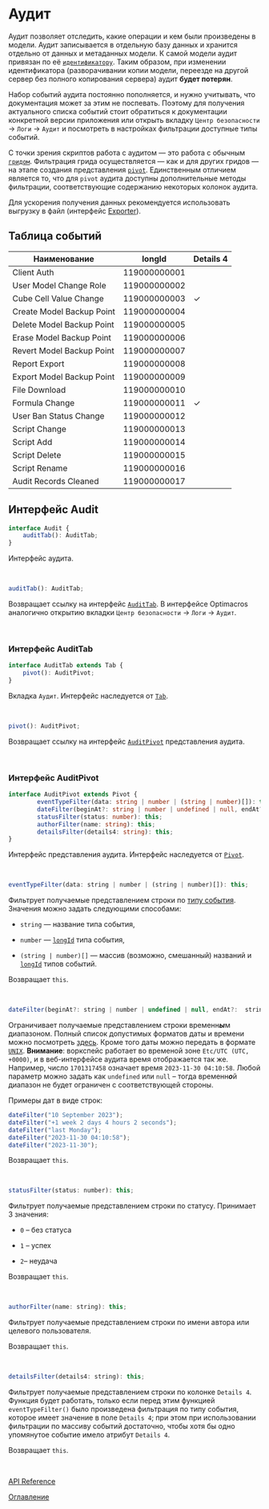 # Аудит

Аудит позволяет отследить, какие операции и кем были произведены в модели. Аудит записывается в отдельную базу данных и хранится отдельно от данных и метаданных модели. К самой модели аудит привязан по её [`идентификатору`](./common.md#model-id). Таким образом, при изменении идентификатора (разворачивании копии модели, переезде на другой сервер без полного копирования сервера) аудит **будет потерян**.

Набор событий аудита постоянно пополняется, и нужно учитывать, что документация может за этим не поспевать. Поэтому для получения актуального списка событий стоит обратиться к документации конкретной версии приложения или открыть вкладку `Центр безопасности` -> `Логи` -> `Аудит` и посмотреть в настройках фильтрации доступные типы событий. 

С точки зрения скриптов работа с аудитом — это работа с обычным [`гридом`](./views.md#grid). Фильтрация грида осуществляется — как и для других гридов — на этапе создания представления [`pivot`](./views.md#pivot). Единственным отличием является то, что для `pivot` аудита доступны дополнительные методы фильтрации, соответствующие содержанию некоторых колонок аудита.

Для ускорения получения данных рекомендуется использовать выгрузку в файл (интерфейс [Exporter](./exportImport.md#exporter)).

## Таблица событий<a name="events-table"></a>

| Наименование  | longId | Details 4 |
|-------|--------|--------|
| Client Auth | 119000000001 | |
| User Model Change Role | 119000000002 | |
| Cube Cell Value Change | 119000000003 | ✓ |
| Create Model Backup Point | 119000000004 | |
| Delete Model Backup Point | 119000000005 | |
| Erase Model Backup Point | 119000000006 | |
| Revert Model Backup Point | 119000000007 | |
| Report Export | 119000000008 | |
| Export Model Backup Point | 119000000009 | |
| File Download | 119000000010 | |
| Formula Change | 119000000011 | ✓ |
| User Ban Status Change | 119000000012 | |
| Script Change | 119000000013 | |
| Script Add | 119000000014 | |
| Script Delete | 119000000015 | |
| Script Rename | 119000000016 | |
| Audit Records Cleaned | 119000000017 | |

## Интерфейс Audit<a name="audit"></a>
```ts
interface Audit {
	auditTab(): AuditTab;
}
```
Интерфейс аудита.

&nbsp;

```js
auditTab(): AuditTab;
```
Возвращает ссылку на интерфейс [`AuditTab`](#audit-tab). В интерфейсе Optimacros аналогично открытию вкладки `Центр безопасности` -> `Логи` -> `Аудит`.

&nbsp;

### Интерфейс AuditTab<a name="audit-tab"></a>
```ts
interface AuditTab extends Tab {
	pivot(): AuditPivot;
}
```
Вкладка `Аудит`. Интерфейс наследуется от [`Tab`](./views.md#tab).

&nbsp;

```js
pivot(): AuditPivot;
```
Возвращает ссылку на  интерфейс [`AuditPivot`](#audit-pivot) представления аудита.

&nbsp;

### Интерфейс AuditPivot<a name="audit-pivot"></a>
```ts
interface AuditPivot extends Pivot {
    	eventTypeFilter(data: string | number | (string | number)[]): this;
    	dateFilter(beginAt?: string | number | undefined | null, endAt?:  string | number | undefined | null): this;
    	statusFilter(status: number): this;
    	authorFilter(name: string): this;
    	detailsFilter(details4: string): this;
}
```
Интерфейс представления аудита. Интерфейс наследуется от [`Pivot`](./views.md#pivot).

&nbsp;

```js
eventTypeFilter(data: string | number | (string | number)[]): this;
```
Фильтрует получаемые представлением строки по [типу события](#events-table). Значения можно задать следующими способами:

- `string` — название типа события,

- `number` — [`longId`](./views.md#long-id) типа события,

- `(string | number)[]` — массив (возможно, смешанный) названий и [`longId`](./views.md#long-id) типов событий.

Возвращает `this`.

&nbsp;

```js
dateFilter(beginAt?: string | number | undefined | null, endAt?:  string | number | undefined | null): this;
```
Ограничивает получаемые представлением строки временн***ы***м диапазоном. Полный список допустимых форматов даты и времени можно посмотреть [здесь](https://www.php.net/manual/ru/datetime.formats.php). Кроме того даты можно передать в формате [`UNIX`](https://ru.wikipedia.org/wiki/Unix-%D0%B2%D1%80%D0%B5%D0%BC%D1%8F). **Внимание**: воркспейс работает во временой зоне `Etc/UTC (UTC, +0000)`, и в веб-интерфейсе аудита время отображается так же. Например, число `1701317458` означает время `2023-11-30 04:10:58`. Любой параметр можно задать как `undefined` или `null` – тогда временн***о***й диапазон не будет ограничен с соответствующей стороны.

Примеры дат в виде строк:
```js
dateFilter("10 September 2023");
dateFilter("+1 week 2 days 4 hours 2 seconds");
dateFilter("last Monday");
dateFilter("2023-11-30 04:10:58");
dateFilter("2023-11-30");
```

Возвращает `this`.

&nbsp;

```js
statusFilter(status: number): this;
```
Фильтрует получаемые представлением строки по статусу. Принимает 3 значения:

- `0` – без статуса

- `1` – успех

- `2`– неудача

Возвращает `this`.

&nbsp;

```js
authorFilter(name: string): this;
```
Фильтрует получаемые представлением строки по имени автора или целевого пользователя.

Возвращает `this`.

&nbsp;

```js
detailsFilter(details4: string): this;
```
Фильтрует получаемые представлением строки по колонке `Details 4`. Функция будет работать, только если перед этим функцией `eventTypeFilter()` было произведена фильтрация по типу события, которое имеет значение в поле `Details 4`; при этом при использовании фильтрации по массиву событий достаточно, чтобы хотя бы одно упомянутое событие имело атрибут `Details 4`.

Возвращает `this`.

&nbsp;

[API Reference](./API.md)

[Оглавление](../README.md)
